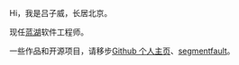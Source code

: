 Hi，我是吕子威，长居北京。

现任[蓝湖](https://lanhuapp.com/?home)软件工程师。

一些作品和开源项目，请移步[Github 个人主页](https://github.com/ziwei3749)、[segmentfault](https://segmentfault.com/u/ziwei3749)。

<!-- ##### 微小的工作

-   [ANTLR 4 权威指南(译)](https://www.amazon.cn/dp/B071J954YV)
-   [Gogradle - 一个提供完整的 Go 语言构建支持的 Gradle 插件](https://github.com/gogradle/gogradle)
-   [JUnit 5 Unroll Extension for Kotlin](https://github.com/blindpirate/junit5-unroll-extension)
-   [Gradle for Go - speak on Gradle Summit 2017](https://www.youtube.com/watch?v=Mvf3gY1MopE&t=341s) -->
